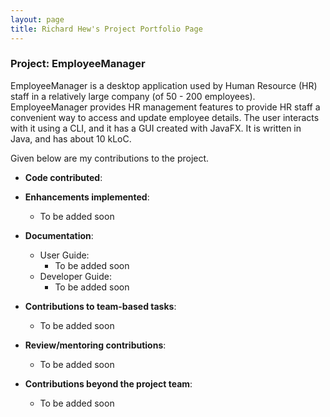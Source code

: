 ```yaml
---
layout: page
title: Richard Hew's Project Portfolio Page
---
```


### Project: EmployeeManager

EmployeeManager is a desktop application used by Human Resource (HR) staff in a relatively large company (of 50 - 200
employees). EmployeeManager provides HR management features to provide HR staff a convenient way to access and update
employee details. The user interacts with it using a CLI, and it has a GUI created with JavaFX. It is written in Java,
and has about 10 kLoC.

Given below are my contributions to the project.

* **Code contributed**: 

* **Enhancements implemented**:
    * To be added soon

* **Documentation**:
    * User Guide:
        * To be added soon
    * Developer Guide:
        * To be added soon

* **Contributions to team-based tasks**:
    * To be added soon

* **Review/mentoring contributions**:
    * To be added soon

* **Contributions beyond the project team**:
    * To be added soon
